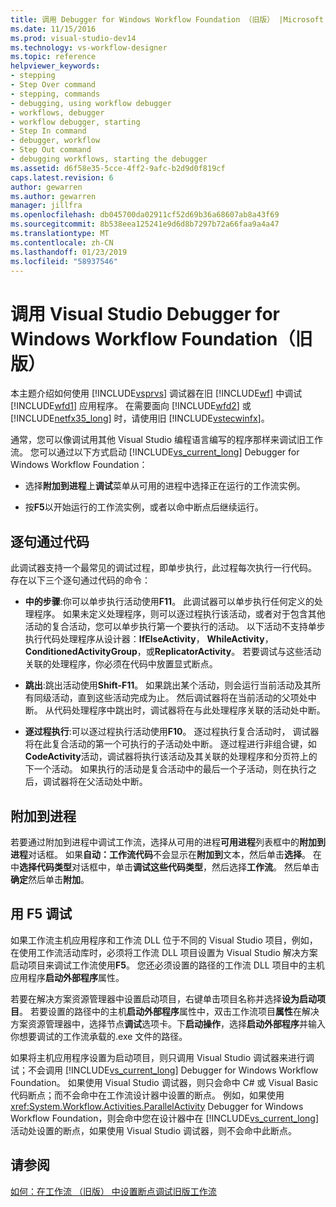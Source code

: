 ```yaml
---
title: 调用 Debugger for Windows Workflow Foundation （旧版） |Microsoft Docs
ms.date: 11/15/2016
ms.prod: visual-studio-dev14
ms.technology: vs-workflow-designer
ms.topic: reference
helpviewer_keywords:
- stepping
- Step Over command
- stepping, commands
- debugging, using workflow debugger
- workflows, debugger
- workflow debugger, starting
- Step In command
- debugger, workflow
- Step Out command
- debugging workflows, starting the debugger
ms.assetid: d6f58e35-5cce-4ff2-9afc-b2d9d0f819cf
caps.latest.revision: 6
author: gewarren
ms.author: gewarren
manager: jillfra
ms.openlocfilehash: db045700da02911cf52d69b36a68607ab8a43f69
ms.sourcegitcommit: 8b538eea125241e9d6d8b7297b72a66faa9a4a47
ms.translationtype: MT
ms.contentlocale: zh-CN
ms.lasthandoff: 01/23/2019
ms.locfileid: "58937546"
---
```

# <a name="invoking-the-visual-studio-debugger-for-windows-workflow-foundation-legacy"></a>调用 Visual Studio Debugger for Windows Workflow Foundation（旧版）
本主题介绍如何使用 [!INCLUDE[vsprvs](../includes/vsprvs-md.md)] 调试器在旧 [!INCLUDE[wf](../includes/wf-md.md)] 中调试 [!INCLUDE[wfd1](../includes/wfd1-md.md)] 应用程序。 在需要面向 [!INCLUDE[wfd2](../includes/wfd2-md.md)] 或 [!INCLUDE[netfx35_long](../includes/netfx35-long-md.md)] 时，请使用旧 [!INCLUDE[vstecwinfx](../includes/vstecwinfx-md.md)]。

 通常，您可以像调试用其他 Visual Studio 编程语言编写的程序那样来调试旧工作流。 您可以通过以下方式启动 [!INCLUDE[vs_current_long](../includes/vs-current-long-md.md)] Debugger for Windows Workflow Foundation：

-   选择**附加到进程**上**调试**菜单从可用的进程中选择正在运行的工作流实例。

-   按**F5**以开始运行的工作流实例，或者以命中断点后继续运行。

## <a name="stepping-through-code"></a>逐句通过代码
 此调试器支持一个最常见的调试过程，即单步执行，此过程每次执行一行代码。 存在以下三个逐句通过代码的命令：

-   **中的步骤**:你可以单步执行活动使用**F11**。 此调试器可以单步执行任何定义的处理程序。 如果未定义处理程序，则可以逐过程执行该活动，或者对于包含其他活动的复合活动，您可以单步执行第一个要执行的活动。 以下活动不支持单步执行代码处理程序从设计器：**IfElseActivity**， **WhileActivity**， **ConditionedActivityGroup**，或**ReplicatorActivity**。 若要调试与这些活动关联的处理程序，你必须在代码中放置显式断点。

-   **跳出**:跳出活动使用**Shift-F11**。 如果跳出某个活动，则会运行当前活动及其所有同级活动，直到这些活动完成为止。 然后调试器将在当前活动的父项处中断。 从代码处理程序中跳出时，调试器将在与此处理程序关联的活动处中断。

-   **逐过程执行**:可以逐过程执行活动使用**F10**。 逐过程执行复合活动时， 调试器将在此复合活动的第一个可执行的子活动处中断。 逐过程进行非组合键，如**CodeActivity**活动，调试器将执行该活动及其关联的处理程序和分页符上的下一个活动。 如果执行的活动是复合活动中的最后一个子活动，则在执行之后，调试器将在父活动处中断。

## <a name="attaching-to-a-process"></a>附加到进程
 若要通过附加到进程中调试工作流，选择从可用的进程**可用进程**列表框中的**附加到进程**对话框。 如果**自动：工作流代码**不会显示在**附加到**文本，然后单击**选择**。 在中**选择代码类型**对话框中，单击**调试这些代码类型**，然后选择**工作流**。 然后单击**确定**然后单击**附加**。

## <a name="debugging-with-f5"></a>用 F5 调试
 如果工作流主机应用程序和工作流 DLL 位于不同的 Visual Studio 项目，例如，在使用工作流活动库时，必须将工作流 DLL 项目设置为 Visual Studio 解决方案启动项目来调试工作流使用**F5**。 您还必须设置的路径的工作流 DLL 项目中的主机应用程序**启动外部程序**属性。

 若要在解决方案资源管理器中设置启动项目，右键单击项目名称并选择**设为启动项目**。 若要设置的路径中的主机**启动外部程序**属性中，双击工作流项目**属性**在解决方案资源管理器中，选择节点**调试**选项卡。下**启动操作**，选择**启动外部程序**并输入你想要调试的工作流承载的.exe 文件的路径。

 如果将主机应用程序设置为启动项目，则只调用 Visual Studio 调试器来进行调试；不会调用 [!INCLUDE[vs_current_long](../includes/vs-current-long-md.md)] Debugger for Windows Workflow Foundation。 如果使用 Visual Studio 调试器，则只会命中 C# 或 Visual Basic 代码断点；而不会命中在工作流设计器中设置的断点。 例如，如果使用 <xref:System.Workflow.Activities.ParallelActivity> Debugger for Windows Workflow Foundation，则会命中您在设计器中在 [!INCLUDE[vs_current_long](../includes/vs-current-long-md.md)] 活动处设置的断点，如果使用 Visual Studio 调试器，则不会命中此断点。

## <a name="see-also"></a>请参阅
 [如何：在工作流 （旧版） 中设置断点](../workflow-designer/how-to-set-breakpoints-in-workflows-legacy.md)[调试旧版工作流](../workflow-designer/debugging-legacy-workflows.md)